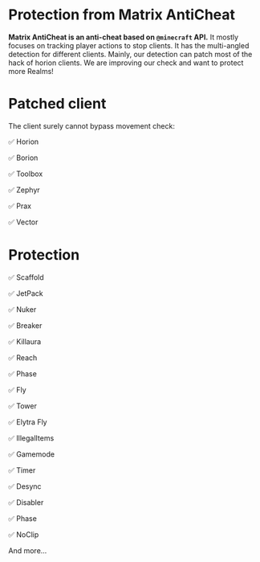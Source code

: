 # Protection from Matrix AntiCheat

**Matrix AntiCheat is an anti-cheat based on `@minecraft` API.** It mostly focuses on tracking player actions to stop clients. It has the multi-angled detection for different clients. Mainly, our detection can patch most of the hack of horion clients. We are improving our check and want to protect more Realms!

# Patched client

The client surely cannot bypass movement check:

✅ Horion

✅ Borion

✅ Toolbox

✅ Zephyr

✅ Prax

✅ Vector

# Protection

✅ Scaffold

✅ JetPack

✅ Nuker

✅ Breaker

✅ Killaura

✅ Reach

✅ Phase

✅ Fly

✅ Tower

✅ Elytra Fly

✅ IllegalItems

✅ Gamemode

✅ Timer

✅ Desync

✅ Disabler

✅ Phase

✅ NoClip

And more...